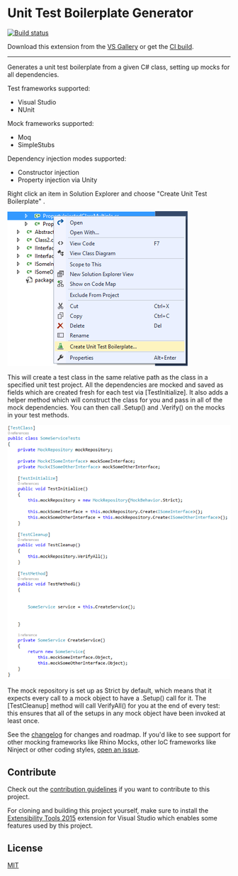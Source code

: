 # Unit Test Boilerplate Generator

[![Build status](https://ci.appveyor.com/api/projects/status/7ecfxkoe7sj4nw5h?svg=true)](https://ci.appveyor.com/project/RandomEngy/unittestboilerplategenerator)

Download this extension from the [VS Gallery](https://visualstudiogallery.msdn.microsoft.com/f3f3b2a7-cefe-4ffe-add1-9740ae117252)
or get the [CI build](http://vsixgallery.com/extension/UnitTestBoilerplate.RandomEngy.ca0bb824-eb5a-41a8-ab39-3b81f03ba3fe/).

---------------------------------------

Generates a unit test boilerplate from a given C# class, setting up mocks for all dependencies.

Test frameworks supported:
* Visual Studio
* NUnit

Mock frameworks supported:
* Moq
* SimpleStubs

Dependency injection modes supported:
* Constructor injection
* Property injection via Unity

Right click an item in Solution Explorer and choose "Create Unit Test Boilerplate" .

![Before Screenshot](BeforeScreenshot.png)

This will create a test class in the same relative path as the class in a specified unit test project.
All the dependencies are mocked and saved as fields which are created fresh for each test via [TestInitialize].
It also adds a helper method which will construct the class for you and pass in all of the mock dependencies.
You can then call .Setup() and .Verify() on the mocks in your test methods.

![After Screenshot](AfterScreenshot.png)

The mock repository is set up as Strict by default, which means that it expects every call to a mock object
to have a .Setup() call for it. The [TestCleanup] method will call VerifyAll() for you at the end of every test:
this ensures that all of the setups in any mock object have been invoked at least once.

See the [changelog](CHANGELOG.md) for changes and roadmap. If you'd like to see support for other mocking
frameworks like Rhino Mocks, other IoC frameworks like Ninject or other coding styles, [open an issue](https://github.com/Microsoft/UnitTestBoilerplateGenerator/issues/new).

## Contribute
Check out the [contribution guidelines](CONTRIBUTING.md)
if you want to contribute to this project.

For cloning and building this project yourself, make sure
to install the
[Extensibility Tools 2015](https://visualstudiogallery.msdn.microsoft.com/ab39a092-1343-46e2-b0f1-6a3f91155aa6)
extension for Visual Studio which enables some features
used by this project.

## License
[MIT](LICENSE)
